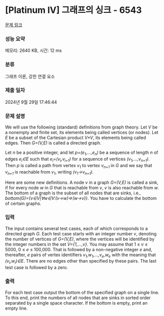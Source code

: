 # [Platinum IV] 그래프의 싱크 - 6543 

[문제 링크](https://www.acmicpc.net/problem/6543) 

### 성능 요약

메모리: 2640 KB, 시간: 12 ms

### 분류

그래프 이론, 강한 연결 요소

### 제출 일자

2024년 9월 29일 17:46:44

### 문제 설명

<p>We will use the following (standard) definitions from graph theory. Let <em>V</em> be a nonempty and finite set, its elements being called vertices (or nodes). Let <em>E</em> be a subset of the Cartesian product <em>V×V</em>, its elements being called edges. Then <em>G=(V,E)</em> is called a directed graph.</p>

<p>Let <em>n</em> be a positive integer, and let <em>p=(e<sub>1</sub>,...,e<sub>n</sub>)</em> be a sequence of length <em>n</em> of edges <em>e<sub>i</sub>∈E</em> such that <em>e<sub>i</sub>=(v<sub>i</sub>,v<sub>i+1</sub>)</em> for a sequence of vertices <em>(v<sub>1</sub>,...,v<sub>n+1</sub>)</em>. Then <em>p</em> is called a path from vertex <em>v<sub>1</sub></em> to vertex <em>v<sub>n+1</sub></em> in <em>G</em> and we say that <em>v<sub>n+1</sub></em> is reachable from <em>v<sub>1</sub></em>, writing <em>(v<sub>1</sub>→v<sub>n+1</sub>)</em>.</p>

<p>Here are some new definitions. A node <em>v</em> in a graph <em>G=(V,E)</em> is called a sink, if for every node <em>w</em> in <em>G</em> that is reachable from <em>v</em>, <em>v</em> is also reachable from <em>w</em>. The bottom of a graph is the subset of all nodes that are sinks, i.e., <em>bottom(G)={v∈V|∀w∈V:(v→w)⇒(w→v)}</em>. You have to calculate the bottom of certain graphs.</p>

### 입력 

 <p>The input contains several test cases, each of which corresponds to a directed graph <em>G</em>. Each test case starts with an integer number <em>v</em>, denoting the number of vertices of <em>G=(V,E)</em>, where the vertices will be identified by the integer numbers in the set <em>V={1,...,v}</em>. You may assume that 1 ≤ <em>v</em> ≤ 5000, 0 ≤ <em>e</em> ≤ 100,000. That is followed by a non-negative integer <em>e</em> and, thereafter, <em>e</em> pairs of vertex identifiers <em>v<sub>1</sub>,w<sub>1</sub>,...,v<sub>e</sub>,w<sub>e</sub></em> with the meaning that <em>(v<sub>i</sub>,w<sub>i</sub>)∈E</em>. There are no edges other than specified by these pairs. The last test case is followed by a zero.</p>

### 출력 

 <p>For each test case output the bottom of the specified graph on a single line. To this end, print the numbers of all nodes that are sinks in sorted order separated by a single space character. If the bottom is empty, print an empty line.</p>

